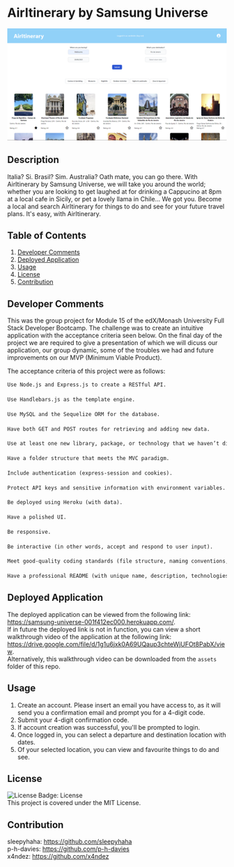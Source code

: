 # AirItinerary by Samsung Universe

![Screenshot of application](./assets/screenshot.png)

## Description
Italia? Si. Brasil? Sim. Australia? Oath mate, you can go there.  With AirItinerary by Samsung Universe, we will take you around the world; whether you are looking to get laughed at for drinking a Cappucino at 8pm at a local cafe in Sicily, or pet a lovely llama in Chile... We got you.  Become a local and search AirItinerary for things to do and see for your future travel plans.  It's easy, with AirItinerary.

## Table of Contents

1. [Developer Comments](#developer-comments)
2. [Deployed Application](#deployed-application)
3. [Usage](#usage)
4. [License](#license)
5. [Contribution](#contribution)

## Developer Comments
This was the group project for Module 15 of the edX/Monash University Full Stack Developer Bootcamp.  The challenge was to create an intuitive application with the acceptance criteria seen below.  On the final day of the project we are required to give a presentation of which we will dicuss our application, our group dynamic, some of the troubles we had and future improvements on our MVP (Minimum Viable Product).

The acceptance criteria of this project were as follows:

```md
Use Node.js and Express.js to create a RESTful API.

Use Handlebars.js as the template engine.

Use MySQL and the Sequelize ORM for the database.

Have both GET and POST routes for retrieving and adding new data.

Use at least one new library, package, or technology that we haven’t discussed.

Have a folder structure that meets the MVC paradigm.

Include authentication (express-session and cookies).

Protect API keys and sensitive information with environment variables.

Be deployed using Heroku (with data).

Have a polished UI.

Be responsive.

Be interactive (in other words, accept and respond to user input).

Meet good-quality coding standards (file structure, naming conventions, follows best practices for class/id naming conventions, indentation, quality comments, and so on).

Have a professional README (with unique name, description, technologies used, screenshot, and link to deployed application).
```

## Deployed Application
The deployed application can be viewed from the following link: <https://samsung-universe-001f412ec000.herokuapp.com/>.<br>
If in future the deployed link is not in function, you can view a short walkthrough video of the application at the following link: <https://drive.google.com/file/d/1g1u6jxk0A69UQaup3chteWjUFOt8PabX/view>.<br>
Alternatively, this walkthrough video can be downloaded from the `assets` folder of this repo.

## Usage
1. Create an account. Please insert an email you have access to, as it will send you a confirmation email and prompt you for a 4-digit code.
2. Submit your 4-digit confirmation code.
3. If account creation was successful, you'll be prompted to login.
4. Once logged in, you can select a departure and destination location with dates.
5. Of your selected location, you can view and favourite things to do and see.

## License
![License Badge: License](https://img.shields.io/badge/License-MIT-blue)<br>
This project is covered under the MIT License.

## Contribution
sleepyhaha: <https://github.com/sleepyhaha><br>
p-h-davies: <https://github.com/p-h-davies><br>
x4ndez: <https://github.com/x4ndez>